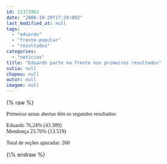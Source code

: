 ```yaml
---
id: 12373962
date: "2006-10-29T17:29:00Z"
last_modified_at: null
tags:
  - "eduardo"
  - "frente-popular"
  - "resultados"
categories:
  - "noticias"
title: "Eduardo parte na frente nos primeiros resultados"
sutia: null
chapeu: null
autor: null
imagem: null
---
```

{\% raw %}
<p><P><FONT face=Verdana>Primeiras urnas abertas têm os segundos resultados:</FONT></P></p>
<p><P><FONT face=Verdana>Eduardo 76,24% (43.389)<BR></FONT><FONT face=Verdana>Mendonça 23,76% (13.519)</FONT></P></p>
<p><P><FONT face=Verdana>Total de&nbsp;seções&nbsp;apuradas: 260</FONT></P> </p>
{\% endraw %}